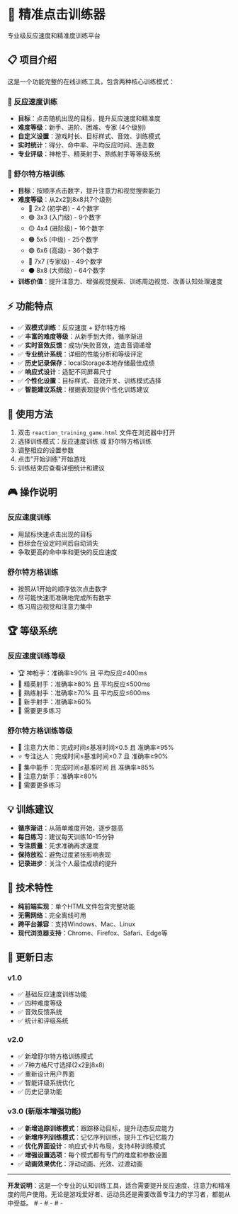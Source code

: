 # 🎯 精准点击训练器

专业级反应速度和精准度训练平台

## 📋 项目介绍

这是一个功能完整的在线训练工具，包含两种核心训练模式：

### 🎯 反应速度训练
- **目标**：点击随机出现的目标，提升反应速度和精准度
- **难度等级**：新手、进阶、困难、专家 (4个级别)
- **自定义设置**：游戏时长、目标样式、音效、训练模式
- **实时统计**：得分、命中率、平均反应时间、连击数
- **专业评级**：神枪手、精英射手、熟练射手等等级系统

### 🧠 舒尔特方格训练
- **目标**：按顺序点击数字，提升注意力和视觉搜索能力
- **难度等级**：从2x2到8x8共7个级别
  - 🌱 2x2 (初学者) - 4个数字
  - 🟢 3x3 (入门级) - 9个数字
  - 🟡 4x4 (进阶级) - 16个数字
  - 🟠 5x5 (中级) - 25个数字
  - 🟣 6x6 (高级) - 36个数字
  - 🔴 7x7 (专家级) - 49个数字
  - ⚫ 8x8 (大师级) - 64个数字
- **训练价值**：提升注意力、增强视觉搜索、训练周边视觉、改善认知处理速度

## ⚡ 功能特点

- ✅ **双模式训练**：反应速度 + 舒尔特方格
- ✅ **丰富的难度等级**：从新手到大师，循序渐进
- ✅ **实时音效反馈**：成功/失败音效，连击音调递增
- ✅ **专业统计系统**：详细的性能分析和等级评定
- ✅ **历史记录保存**：localStorage本地存储最佳成绩
- ✅ **响应式设计**：适配不同屏幕尺寸
- ✅ **个性化设置**：目标样式、音效开关、训练模式选择
- ✅ **智能建议系统**：根据表现提供个性化训练建议

## 🚀 使用方法

1. 双击 `reaction_training_game.html` 文件在浏览器中打开
2. 选择训练模式：反应速度训练 或 舒尔特方格训练
3. 调整相应的设置参数
4. 点击"开始训练"开始游戏
5. 训练结束后查看详细统计和建议

## 🎮 操作说明

### 反应速度训练
- 用鼠标快速点击出现的目标
- 目标会在设定时间后自动消失
- 争取更高的命中率和更快的反应速度

### 舒尔特方格训练
- 按照从1开始的顺序依次点击数字
- 尽可能快速而准确地完成所有数字
- 练习周边视觉和注意力集中

## 🏆 等级系统

### 反应速度训练等级
- 🏆 神枪手：准确率≥90% 且 平均反应≤400ms
- 🥇 精英射手：准确率≥80% 且 平均反应≤500ms
- 🥈 熟练射手：准确率≥70% 且 平均反应≤600ms
- 🥉 新手射手：准确率≥60%
- 💪 需要更多练习

### 舒尔特方格训练等级
- 🧠 注意力大师：完成时间≤基准时间×0.5 且 准确率≥95%
- ⭐ 专注达人：完成时间≤基准时间×0.7 且 准确率≥90%
- 💫 集中能手：完成时间≤基准时间 且 准确率≥85%
- 🌟 注意力新手：准确率≥80%
- 💪 需要更多练习

## 💡 训练建议

- **循序渐进**：从简单难度开始，逐步提高
- **每日练习**：建议每天训练10-15分钟
- **专注质量**：先求准确再求速度
- **保持放松**：避免过度紧张影响表现
- **记录进步**：关注个人最佳成绩的提升

## 🔧 技术特性

- **纯前端实现**：单个HTML文件包含完整功能
- **无需网络**：完全离线可用
- **跨平台兼容**：支持Windows、Mac、Linux
- **现代浏览器支持**：Chrome、Firefox、Safari、Edge等

## 📝 更新日志

### v1.0
- ✅ 基础反应速度训练功能
- ✅ 四种难度等级
- ✅ 音效反馈系统
- ✅ 统计和评级系统

### v2.0
- ✅ 新增舒尔特方格训练模式
- ✅ 7种方格尺寸选择(2x2到8x8)
- ✅ 重新设计用户界面
- ✅ 智能评级系统优化
- ✅ 历史记录功能

### v3.0 (新版本增强功能)
- ✅ **新增追踪训练模式**：跟踪移动目标，提升动态反应能力
- ✅ **新增序列训练模式**：记忆序列训练，提升工作记忆能力
- ✅ **优化界面设计**：响应式卡片布局，支持4种训练模式
- ✅ **增强设置选项**：每个模式都有专门的难度和参数设置
- ✅ **动画效果优化**：浮动动画、光效、过渡动画

---

**开发说明**：这是一个专业的认知训练工具，适合需要提升反应速度、注意力和精准度的用户使用。无论是游戏爱好者、运动员还是需要改善专注力的学习者，都能从中受益。
#   -  
 #   -  
 #   -  
 